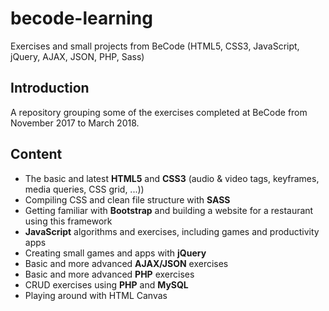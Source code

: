 # becode-learning
Exercises and small projects from BeCode (HTML5, CSS3, JavaScript, jQuery, AJAX, JSON, PHP, Sass)


## Introduction

A repository grouping some of the exercises completed at BeCode from November 2017 to March 2018.

## Content

- The basic and latest **HTML5** and **CSS3** (audio & video tags, keyframes, media queries, CSS grid, ...))
- Compiling CSS and clean file structure with **SASS**
- Getting familiar with **Bootstrap** and building a website for a restaurant using this framework
- **JavaScript** algorithms and exercises, including games and productivity apps
- Creating small games and apps with **jQuery**
- Basic and more advanced **AJAX/JSON** exercises 
- Basic and more advanced **PHP** exercises
- CRUD exercises using **PHP** and **MySQL**
- Playing around with HTML Canvas
